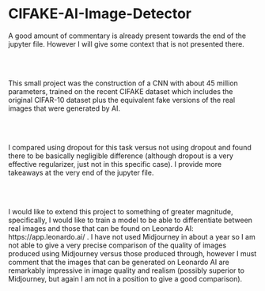 <h1>CIFAKE-AI-Image-Detector</h1>

<p>A good amount of commentary is already present towards the end of the jupyter file. However I will give some context that is not presented there.</p>

<br />
<br />

<p>This small project was the construction of a CNN with about 45 million parameters, trained on the recent CIFAKE dataset which includes the original CIFAR-10 dataset plus the equivalent fake versions of the real images that were generated by AI.</p>

<br />
<br />

<p>I compared using dropout for this task versus not using dropout and found there to be basically negligible difference (although dropout is a very effective regularizer, just not in this specific case). I provide more takeaways at the very end of the jupyter file.</p>

<br />
<br />

<p>I would like to extend this project to something of greater magnitude, specifically, I would like to train a model to be able to differentiate between real images and those that can be found on Leonardo AI: https://app.leonardo.ai/ . I have not used Midjourney in about a year so I am not able to give a very precise comparison of the quality of images produced using Midjourney versus those produced through, however I must comment that the images that can be generated on Leonardo AI are remarkably impressive in image quality and realism (possibly superior to Midjourney, but again I am not in a position to give a good comparison).</p>
